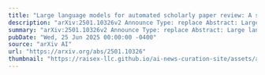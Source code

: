 ```yaml
---
title: "Large language models for automated scholarly paper review: A survey"
description: "arXiv:2501.10326v2 Announce Type: replace Abstract: Large language models (LLMs) have significantly impacted human society, influencing various domains. Among them, academia is not simply a domain affected by LLMs, but it is also the pivotal force in the development of LLMs. In academic publication, this phenomenon is represented during the incorporation of LLMs into the peer review mechanism for reviewing manuscripts. LLMs hold transformative potential for the full-scale implementation of automated scholarly paper review (ASPR), but they also pose new issues and challenges that need to be addressed. In this survey paper, we aim to provide a holistic view of ASPR in the era of LLMs. We begin with a survey to find out which LLMs are used to conduct ASPR. Then, we review what ASPR-related technological bottlenecks have been solved with the incorporation of LLM technology. After that, we move on to explore new methods, new datasets, new source code, and new online systems that come with LLMs for ASPR. Furthermore, we summarize the performance and issues of LLMs in ASPR, and investigate the attitudes and reactions of publishers and academia to ASPR. Lastly, we discuss the challenges and future directions associated with the development of LLMs for ASPR. This survey serves as an inspirational reference for the researchers and can promote the progress of ASPR for its actual implementation."
summary: "arXiv:2501.10326v2 Announce Type: replace Abstract: Large language models (LLMs) have significantly impacted human society, influencing various domains. Among them, academia is not simply a domain affected by LLMs, but it is also the pivotal force in the development of LLMs. In academic publication, this phenomenon is represented during the incorporation of LLMs into the peer review mechanism for reviewing manuscripts. LLMs hold transformative potential for the full-scale implementation of automated scholarly paper review (ASPR), but they also pose new issues and challenges that need to be addressed. In this survey paper, we aim to provide a holistic view of ASPR in the era of LLMs. We begin with a survey to find out which LLMs are used to conduct ASPR. Then, we review what ASPR-related technological bottlenecks have been solved with the incorporation of LLM technology. After that, we move on to explore new methods, new datasets, new source code, and new online systems that come with LLMs for ASPR. Furthermore, we summarize the performance and issues of LLMs in ASPR, and investigate the attitudes and reactions of publishers and academia to ASPR. Lastly, we discuss the challenges and future directions associated with the development of LLMs for ASPR. This survey serves as an inspirational reference for the researchers and can promote the progress of ASPR for its actual implementation."
pubDate: "Wed, 25 Jun 2025 00:00:00 -0400"
source: "arXiv AI"
url: "https://arxiv.org/abs/2501.10326"
thumbnail: "https://raisex-llc.github.io/ai-news-curation-site/assets/arxiv.png"
---
```


